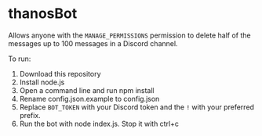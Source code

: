 # thanosBot

Allows anyone with the `MANAGE_PERMISSIONS` permission to delete half of the messages up to 100 messages in a Discord channel. 

To run:
1) Download this repository
2) Install node.js
3) Open a command line and run npm install
4) Rename config.json.example to config.json
5) Replace `BOT_TOKEN` with your Discord token and the `!` with your preferred prefix.
6) Run the bot with node index.js. Stop it with ctrl+c

